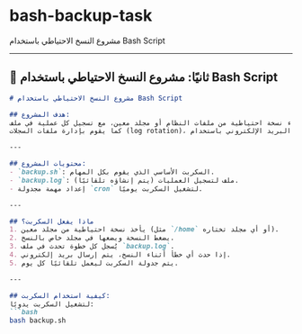 # bash-backup-task
 مشروع النسخ الاحتياطي باستخدام Bash Script

---

## 📁 ثانيًا: مشروع **النسخ الاحتياطي** باستخدام Bash Script

```markdown
# مشروع النسخ الاحتياطي باستخدام Bash Script

## هدف المشروع:
هذا السكربت يقوم بإنشاء نسخة احتياطية من ملفات النظام أو مجلد معين، مع تسجيل كل عملية في ملف `log`.  
كما يقوم بإدارة ملفات السجلات (log rotation)، ويرسل إشعارًا في حالة حدوث أي خطأ عبر البريد الإلكتروني باستخدام Postfix.

---

## محتويات المشروع:
- `backup.sh`: السكربت الأساسي الذي يقوم بكل المهام.
- `backup.log`: ملف لتسجيل العمليات (يتم إنشاؤه تلقائيًا).
- إعداد مهمة مجدولة `cron` لتشغيل السكربت يوميًا.

---

## ماذا يفعل السكربت؟
1. يأخذ نسخة احتياطية من مجلد معين (مثل `/home` أو أي مجلد تختاره).
2. يضغط النسخة ويضعها في مجلد خاص بالنسخ.
3. يُسجل كل خطوة تحدث في ملف `backup.log`.
4. إذا حدث أي خطأ أثناء النسخ، يتم إرسال بريد إلكتروني.
5. يتم جدولة السكربت ليعمل تلقائيًا كل يوم.

---

## كيفية استخدام السكربت:
لتشغيل السكربت يدويًا:
```bash
bash backup.sh
